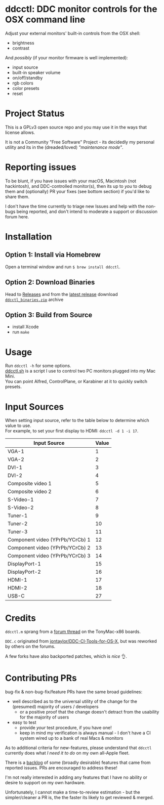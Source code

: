 # ddcctl: DDC monitor controls for the OSX command line #
Adjust your external monitors' built-in controls from the OSX shell:

* brightness
* contrast

And *possibly* (if your monitor firmware is well implemented):

* input source
* built-in speaker volume
* on/off/standby
* rgb colors
* color presets
* reset

# Project Status #
This is a GPLv3 open source repo and you may use it in the ways that license allows.  

It is not a Community "Free Software" Project - its decidedly my personal utility and its in the (dreaded/loved) _"maintenance mode"_.

# Reporting issues #
To be blunt, if you have issues with your macOS, Macintosh (not hackintosh), and DDC-controlled monitor(s), then its up to *_you_* to debug them and (optionally) PR your fixes (see bottom section) if you'd like to share them.  

I don't have the time currently to triage new Issues and help with the non-bugs being reported, and don't intend to moderate a support or discussion forum here.  

# Installation #

## Option 1: Install via Homebrew ##
Open a terminal window and run `$ brew install ddcctl`.

## Option 2: Download Binaries ##
Head to [Releases](https://github.com/kfix/ddcctl/releases) and from the
[latest release](https://github.com/kfix/ddcctl/releases/latest) download
[`ddcctl_binaries.zip`](https://github.com/kfix/ddcctl/releases/latest/download/ddcctl_binaries.zip)
archive

## Option 3: Build from Source ##
* install Xcode
* run `make`

# Usage #
Run `ddcctl -h` for some options.  
[ddcctl.sh](/scripts/ddcctl.sh) is a script I use to control two PC monitors plugged into my Mac Mini.  
You can point Alfred, ControlPlane, or Karabiner at it to quickly switch presets.

# Input Sources #
When setting input source, refer to the table below to determine which value to use.  
For example, to set your first display to HDMI: `ddcctl -d 1 -i 17`.

| Input Source | Value        |
| ------------- |-------------|
| VGA-1 | 1 |
| VGA-2 | 2 |
| DVI-1 | 3 |
| DVI-2 | 4 |
| Composite video 1 | 5 |
| Composite video 2 | 6 |
| S-Video-1 | 7 |
| S-Video-2 | 8 |
| Tuner-1 | 9 |
| Tuner-2 | 10 |
| Tuner-3 | 11 |
| Component video (YPrPb/YCrCb) 1 | 12 |
| Component video (YPrPb/YCrCb) 2 | 13 |
| Component video (YPrPb/YCrCb) 3 | 14 |
| DisplayPort-1 | 15 |
| DisplayPort-2 | 16 |
| HDMI-1 | 17 |
| HDMI-2 | 18 |
| USB-C | 27 |

# Credits #
`ddcctl.m` sprang from a [forum thread](https://www.tonymacx86.com/threads/controlling-your-monitor-with-osx-ddc-panel.90077/page-6#post-795208) on the TonyMac-x86 boards.

`DDC.c` originated from [jontaylor/DDC-CI-Tools-for-OS-X](https://github.com/jontaylor/DDC-CI-Tools-for-OS-X), but was reworked by others on the forums.  

A few forks have also backported patches, which is *nice* :ok_hand:.

# Contributing PRs #

bug-fix & non-bug-fix/feature PRs have the same broad guidelines:
* well described as to the universal utility of the change for the (presumed) majority of users / developers
  * or a positive proof that the change doesn't detract from the usability for the majority of users
* easy to test
  * provide _your_ test procedure, if you have one!
  * keep in mind my verification is always manual - I don't have a CI system wired up to a bank of real Macs & monitors

As to additional criteria for new-features, please understand that `ddcctl` currently does what _I need it to do_ on my own all-Apple fleet.

There is a [backlog](https://github.com/kfix/ddcctl/projects/1) of some (broadly desirable) features that came from reported issues. PRs are encouraged to address these!  

I'm not really interested in adding any features that I have no ability or desire to support on my own hardware.  

Unfortunately, I cannot make a time-to-review estimation - but the simpler/cleaner a PR is, the the faster its likely to get reviewed & merged.
